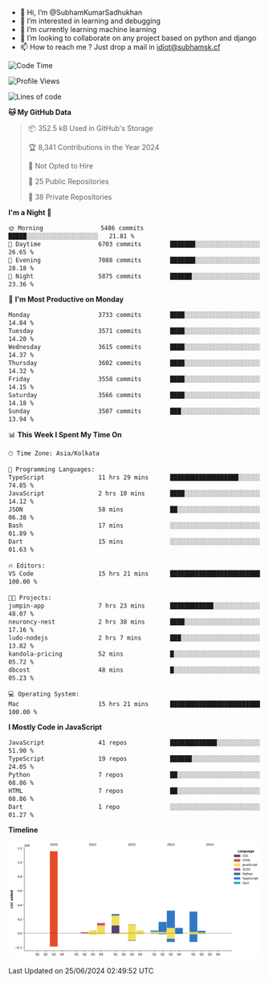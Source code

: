- 👋 Hi, I’m @SubhamKumarSadhukhan
- 👀 I’m interested in learning and debugging
- 🌱 I’m currently learning machine learning
- 💞️ I’m looking to collaborate on any project based on python and django
- 📫 How to reach me ?
      Just drop a mail in idiot@subhamsk.cf

<!---
SubhamKumarSadhukhan/SubhamKumarSadhukhan is a ✨ special ✨ repository because its `README.md` (this file) appears on your GitHub profile.
You can click the Preview link to take a look at your changes.
--->


<!--START_SECTION:waka-->
![Code Time](http://img.shields.io/badge/Code%20Time-2%2C256%20hrs%206%20mins-blue)

![Profile Views](http://img.shields.io/badge/Profile%20Views-3-blue)

![Lines of code](https://img.shields.io/badge/From%20Hello%20World%20I%27ve%20Written-2.7%20million%20lines%20of%20code-blue)

**🐱 My GitHub Data** 

> 📦 352.5 kB Used in GitHub's Storage 
 > 
> 🏆 8,341 Contributions in the Year 2024
 > 
> 🚫 Not Opted to Hire
 > 
> 📜 25 Public Repositories 
 > 
> 🔑 38 Private Repositories 
 > 
**I'm a Night 🦉** 

```text
🌞 Morning                5486 commits        █████░░░░░░░░░░░░░░░░░░░░   21.81 % 
🌆 Daytime                6703 commits        ███████░░░░░░░░░░░░░░░░░░   26.65 % 
🌃 Evening                7088 commits        ███████░░░░░░░░░░░░░░░░░░   28.18 % 
🌙 Night                  5875 commits        ██████░░░░░░░░░░░░░░░░░░░   23.36 % 
```
📅 **I'm Most Productive on Monday** 

```text
Monday                   3733 commits        ████░░░░░░░░░░░░░░░░░░░░░   14.84 % 
Tuesday                  3571 commits        ████░░░░░░░░░░░░░░░░░░░░░   14.20 % 
Wednesday                3615 commits        ████░░░░░░░░░░░░░░░░░░░░░   14.37 % 
Thursday                 3602 commits        ████░░░░░░░░░░░░░░░░░░░░░   14.32 % 
Friday                   3558 commits        ████░░░░░░░░░░░░░░░░░░░░░   14.15 % 
Saturday                 3566 commits        ████░░░░░░░░░░░░░░░░░░░░░   14.18 % 
Sunday                   3507 commits        ███░░░░░░░░░░░░░░░░░░░░░░   13.94 % 
```


📊 **This Week I Spent My Time On** 

```text
🕑︎ Time Zone: Asia/Kolkata

💬 Programming Languages: 
TypeScript               11 hrs 29 mins      ███████████████████░░░░░░   74.85 % 
JavaScript               2 hrs 10 mins       ████░░░░░░░░░░░░░░░░░░░░░   14.12 % 
JSON                     58 mins             ██░░░░░░░░░░░░░░░░░░░░░░░   06.38 % 
Bash                     17 mins             ░░░░░░░░░░░░░░░░░░░░░░░░░   01.89 % 
Dart                     15 mins             ░░░░░░░░░░░░░░░░░░░░░░░░░   01.63 % 

🔥 Editors: 
VS Code                  15 hrs 21 mins      █████████████████████████   100.00 % 

🐱‍💻 Projects: 
jumpin-app               7 hrs 23 mins       ████████████░░░░░░░░░░░░░   48.07 % 
neuroncy-nest            2 hrs 38 mins       ████░░░░░░░░░░░░░░░░░░░░░   17.16 % 
ludo-nodejs              2 hrs 7 mins        ███░░░░░░░░░░░░░░░░░░░░░░   13.82 % 
kandola-pricing          52 mins             █░░░░░░░░░░░░░░░░░░░░░░░░   05.72 % 
dbcost                   48 mins             █░░░░░░░░░░░░░░░░░░░░░░░░   05.23 % 

💻 Operating System: 
Mac                      15 hrs 21 mins      █████████████████████████   100.00 % 
```

**I Mostly Code in JavaScript** 

```text
JavaScript               41 repos            █████████████░░░░░░░░░░░░   51.90 % 
TypeScript               19 repos            ██████░░░░░░░░░░░░░░░░░░░   24.05 % 
Python                   7 repos             ██░░░░░░░░░░░░░░░░░░░░░░░   08.86 % 
HTML                     7 repos             ██░░░░░░░░░░░░░░░░░░░░░░░   08.86 % 
Dart                     1 repo              ░░░░░░░░░░░░░░░░░░░░░░░░░   01.27 % 
```



**Timeline**

![Lines of Code chart](https://raw.githubusercontent.com/SubhamKumarSadhukhan/SubhamKumarSadhukhan/main/assets/bar_graph.png)


 Last Updated on 25/06/2024 02:49:52 UTC
<!--END_SECTION:waka-->

